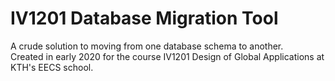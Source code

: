 # IV1201 Database Migration Tool
A crude solution to moving from one database schema to another.  
Created in early 2020 for the course IV1201 Design of Global Applications at KTH's EECS school.
